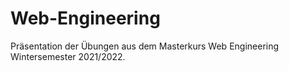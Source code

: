 <h1>Web-Engineering</h1>

<p>Präsentation der Übungen aus dem Masterkurs Web Engineering Wintersemester 2021/2022.</p>
